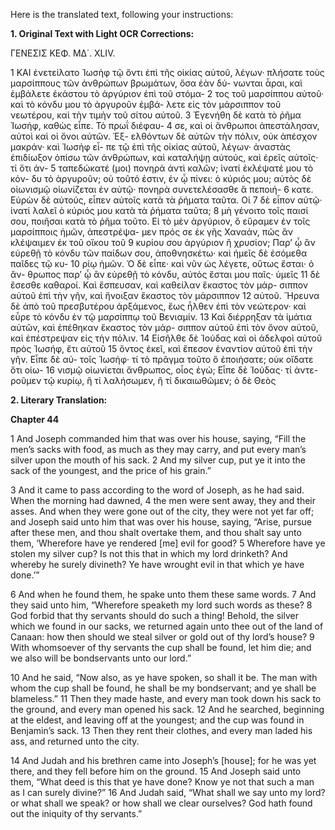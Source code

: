 Here is the translated text, following your instructions:

**1. Original Text with Light OCR Corrections:**

ΓΕΝΕΣΙΣ
ΚΕΦ. ΜΔ΄. XLIV.

1 ΚΑΙ ἐνετείλατο Ἰωσὴφ τῷ ὄντι ἐπὶ τῆς οἰκίας αὐτοῦ, λέγων·
πλήσατε τοὺς μαρσίππους τῶν ἀνθρώπων βρωμάτων, ὅσα ἐὰν δύ-
νωνται ἆραι, καὶ ἐμβάλετε ἑκάστου τὸ ἀργύριον ἐπὶ τοῦ στόμα-
2 τος τοῦ μαρσίππου αὐτοῦ· καὶ τὸ κόνδυ μου τὸ ἀργυροῦν ἐμβά-
λετε εἰς τὸν μάρσιππον τοῦ νεωτέρου, καὶ τὴν τιμὴν τοῦ σίτου αὐτοῦ.
3 Ἐγενήθη δὲ κατὰ τὸ ῥῆμα Ἰωσήφ, καθὼς εἶπε. Τὸ πρωΐ διέφαυ-
4 σε, καὶ οἱ ἄνθρωποι ἀπεστάλησαν, αὐτοὶ καὶ οἱ ὄνοι αὐτῶν. Ἐξ-
ελθόντων δὲ αὐτῶν τὴν πόλιν, οὐκ ἀπέσχον μακράν· καὶ Ἰωσὴφ εἶ-
πε τῷ ἐπὶ τῆς οἰκίας αὐτοῦ, λέγων· ἀναστὰς ἐπιδίωξον ὀπίσω
τῶν ἀνθρώπων, καὶ καταλήψῃ αὐτούς, καὶ ἐρεῖς αὐτοῖς· τί ὅτι ἀν-
5 ταπεδώκατέ (μοι) πονηρὰ ἀντὶ καλῶν; ἱνατί ἐκλέψατέ μου τὸ κόν-
δυ τὸ ἀργυροῦν; οὐ τοῦτό ἐστιν, ἐν ᾧ πίνει: ὁ κύριός μου; αὐτὸς
δὲ οἰωνισμῷ οἰωνίζεται ἐν αὐτῷ· πονηρὰ συνετελέσασθε ἃ πεποιή-
6 κατε. Εὑρὼν δὲ αὐτούς, εἶπεν αὐτοῖς κατὰ τὰ ῥήματα ταῦτα. Οἱ
7 δὲ εἶπον αὐτῷ· ἱνατί λαλεῖ ὁ κύριός μου κατὰ τὰ ῥήματα ταῦτα;
8 μὴ γένοιτο τοῖς παισί σου, ποιῆσαι κατὰ τὸ ῥῆμα τοῦτο. Εἰ τὸ
μὲν ἀργύριον, ὃ εὕραμεν ἐν τοῖς μαρσίπποις ἡμῶν, ἀπεστρέψα-
μεν πρός σε ἐκ γῆς Χαναάν, πῶς ἂν κλέψαιμεν ἐκ τοῦ οἴκου τοῦ
9 κυρίου σου ἀργύριον ἢ χρυσίον; Παρ’ ᾧ ἂν εὑρεθῇ τὸ κόνδυ τῶν
παίδων σου, ἀποθνησκέτω· καὶ ἡμεῖς δὲ ἐσόμεθα παῖδες τῷ κυ-
10 ρίῳ ἡμῶν. Ὁ δὲ εἶπε· καὶ νῦν ὡς λέγετε, οὕτως ἔσται· ὁ ἄν-
θρωπος παρ’ ᾧ ἂν εὑρεθῇ τὸ κόνδυ, αὐτὸς ἔσται μου παῖς· ὑμεῖς
11 δὲ ἔσεσθε καθαροί. Καὶ ἔσπευσαν, καὶ καθείλαν ἕκαστος τὸν μάρ-
σιππον αὐτοῦ ἐπὶ τὴν γῆν, καὶ ἤνοιξαν ἕκαστος τὸν μάρσιππον
12 αὐτοῦ. Ἤρευνα δὲ ἀπὸ τοῦ πρεσβυτέρου ἀρξάμενος, ἕως ἦλθεν ἐπὶ
τὸν νεώτερον· καὶ εὗρε τὸ κόνδυ ἐν τῷ μαρσίππῳ τοῦ Βενιαμίν.
13 Καὶ διέρρηξαν τὰ ἱμάτια αὐτῶν, καὶ ἐπέθηκαν ἕκαστος τὸν μάρ-
σιππον αὐτοῦ ἐπὶ τὸν ὄνον αὐτοῦ, καὶ ἐπέστρεψαν εἰς τὴν πόλιν.
14 Εἰσῆλθε δὲ Ἰούδας καὶ οἱ ἀδελφοὶ αὐτοῦ πρὸς Ἰωσήφ, ἔτι αὐτοῦ
15 ὄντος ἐκεῖ, καὶ ἔπεσον ἐναντίον αὐτοῦ ἐπὶ τὴν γῆν. Εἶπε δὲ αὐ-
τοῖς Ἰωσήφ· τί τὸ πρᾶγμα τοῦτο ὃ ἐποιήσατε; οὐκ οἴδατε ὅτι οἰω-
16 νισμῷ οἰωνίεται ἄνθρωπος, οἷος ἐγώ; Εἶπε δὲ Ἰούδας· τί ἀντε-
ροῦμεν τῷ κυρίῳ, ἢ τί λαλήσωμεν, ἢ τί δικαιωθῶμεν; ὁ δὲ Θεὸς

**2. Literary Translation:**

**Chapter 44**

1 And Joseph commanded him that was over his house, saying, “Fill the men’s sacks with food, as much as they may carry, and put every man’s silver upon the mouth of his sack.
2 And my silver cup, put ye it into the sack of the youngest, and the price of his grain.”

3 And it came to pass according to the word of Joseph, as he had said. When the morning had dawned,
4 the men were sent away, they and their asses. And when they were gone out of the city, they were not yet far off; and Joseph said unto him that was over his house, saying, “Arise, pursue after these men, and thou shalt overtake them, and thou shalt say unto them, ‘Wherefore have ye rendered [me] evil for good?
5 Wherefore have ye stolen my silver cup? Is not this that in which my lord drinketh? And whereby he surely divineth? Ye have wrought evil in that which ye have done.’”

6 And when he found them, he spake unto them these same words.
7 And they said unto him, “Wherefore speaketh my lord such words as these?
8 God forbid that thy servants should do such a thing! Behold, the silver which we found in our sacks, we returned again unto thee out of the land of Canaan: how then should we steal silver or gold out of thy lord’s house?
9 With whomsoever of thy servants the cup shall be found, let him die; and we also will be bondservants unto our lord.”

10 And he said, “Now also, as ye have spoken, so shall it be. The man with whom the cup shall be found, he shall be my bondservant; and ye shall be blameless.”
11 Then they made haste, and every man took down his sack to the ground, and every man opened his sack.
12 And he searched, beginning at the eldest, and leaving off at the youngest; and the cup was found in Benjamin’s sack.
13 Then they rent their clothes, and every man laded his ass, and returned unto the city.

14 And Judah and his brethren came into Joseph’s [house]; for he was yet there, and they fell before him on the ground.
15 And Joseph said unto them, “What deed is this that ye have done? Know ye not that such a man as I can surely divine?”
16 And Judah said, “What shall we say unto my lord? or what shall we speak? or how shall we clear ourselves? God hath found out the iniquity of thy servants.”